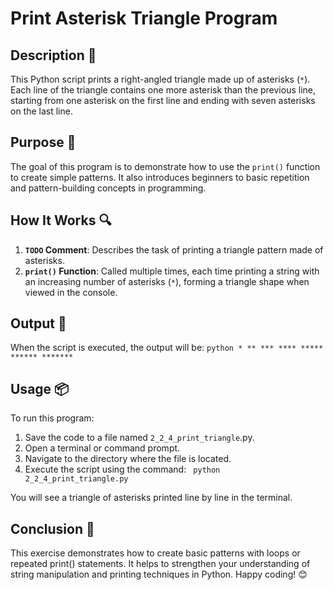 # Print Asterisk Triangle Program

## Description 📝
This Python script prints a right-angled triangle made up of asterisks (`*`).
Each line of the triangle contains one more asterisk than the previous line, starting from one asterisk on the first line and ending with seven asterisks on the last line.

## Purpose 🎯
The goal of this program is to demonstrate how to use the `print()` function to create simple patterns.
It also introduces beginners to basic repetition and pattern-building concepts in programming.

## How It Works 🔍
1. **`TODO` Comment**: Describes the task of printing a triangle pattern made of asterisks.
2. **`print()` Function**: Called multiple times, each time printing a string with an increasing number of asterisks (`*`), forming a triangle shape when viewed in the console.

## Output 📜
When the script is executed, the output will be:
    ```python
    *
    **
    ***
    ****
    *****
    ******
    *******
    ```

## Usage 📦
To run this program:
1. Save the code to a file named `2_2_4_print_triangle`.py.
2. Open a terminal or command prompt.
3. Navigate to the directory where the file is located.
4. Execute the script using the command:
    ` python 2_2_4_print_triangle.py`

You will see a triangle of asterisks printed line by line in the terminal.

## Conclusion 🚀
This exercise demonstrates how to create basic patterns with loops or repeated print() statements.
It helps to strengthen your understanding of string manipulation and printing techniques in Python.
Happy coding! 😊